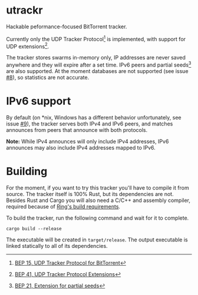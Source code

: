 # utrackr
Hackable peformance-focused BitTorrent tracker.

Currently only the UDP Tracker Protocol[^1] is implemented, with support for UDP
extensions[^2].

The tracker stores swarms in-memory only, IP addresses are never saved anywhere
and they will expire after a set time. IPv6 peers and partial seeds[^3] are also
supported. At the moment databases are not supported (see issue
[#8](https://github.com/FedericoCarboni/utrackr/issues/8)), so statistics are
not accurate.

# IPv6 support
By default (on *nix, Windows has a different behavior unfortunately, see issue
[#9](https://github.com/FedericoCarboni/utrackr/issues/9)), the tracker serves
both IPv4 and IPv6 peers, and matches announces from peers that announce with
both protocols.

**Note:** While IPv4 announces will only include IPv4 addresses, IPv6 announces
may also include IPv4 addresses mapped to IPv6.

# Building
For the moment, if you want to try this tracker you'll have to compile it from
source. The tracker itself is 100% Rust, but its dependencies are not. Besides
Rust and Cargo you will also need a C/C++ and assembly compiler, required
because of [Ring's build requirements][ring-building].

To build the tracker, run the following command and wait for it to complete.

```
cargo build --release
```

The executable will be created in `target/release`. The output executable is
linked statically to all of its dependencies.

[ring-building]: https://github.com/briansmith/ring/blob/main/BUILDING.md "Ring's building requirements"

[^1]: [BEP 15, UDP Tracker Protocol for BitTorrent](https://www.bittorrent.org/beps/bep_0015.html)
[^2]: [BEP 41, UDP Tracker Protocol Extensions](https://www.bittorrent.org/beps/bep_0041.html)
[^3]: [BEP 21, Extension for partial seeds](https://www.bittorrent.org/beps/bep_0021.html)
